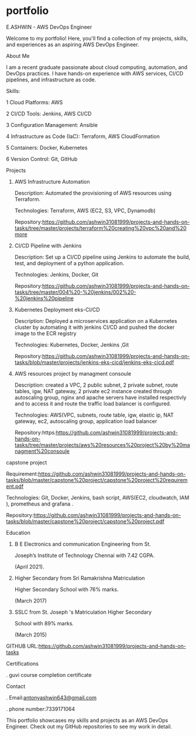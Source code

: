 # portfolio
E.ASHWIN - AWS DevOps Engineer

Welcome to my portfolio! Here, you'll find a collection of my projects, skills, and experiences as an aspiring AWS DevOps Engineer.


About Me

I am a recent graduate passionate about cloud computing, automation, and DevOps practices. I have hands-on experience with AWS services, CI/CD pipelines, and infrastructure as code.


Skills:

1 Cloud Platforms: AWS

2 CI/CD Tools: Jenkins, AWS CI/CD

3 Configuration Management: Ansible

4 Infrastructure as Code (IaC): Terraform, AWS CloudFormation

5 Containers: Docker, Kubernetes

6 Version Control: Git, GitHub

Projects

1. AWS Infrastructure Automation

      Description: Automated the provisioning of AWS resources using Terraform.

      Technologies: Terraform, AWS (EC2, S3, VPC, Dynamodb)

      Repository:https://github.com/ashwin31081999/projects-and-hands-on-tasks/tree/master/projects/terraform%20creating%20vpc%20and%20more

2. CI/CD Pipeline with Jenkins

      Description: Set up a CI/CD pipeline using Jenkins to automate the build, test, and deployment of a python application.

      Technologies: Jenkins, Docker, Git

      Repository:https://github.com/ashwin31081999/projects-and-hands-on-tasks/tree/master/004%20-%20jenkins/002%20-%20jenkins%20pipeline

3. Kubernetes Deployment eks-CI/CD

      Description: Deployed a microservices application on a Kubernetes cluster by automating it with jenkins CI/CD and pushed the docker image to the ECR registry 

      Technologies: Kubernetes, Docker, Jenkins ,Git

      Repository:https://github.com/ashwin31081999/projects-and-hands-on-tasks/blob/master/projects/jenkins-eks-cicd/jenkins-eks-cicd.pdf


4. AWS resources project by managment consoule
   
      Description: created a VPC, 2 public subnet, 2 private subnet, route tables, igw, NAT gateway, 2 private ec2 instance created through autoscaling group, 
                   nginx and apache servers have installed respectivly and to access it and route the traffic load balancer is configured.

      Technologies: AWS(VPC, subnets, route table, igw, elastic ip, NAT gateway, ec2, autoscaling group, application  load balancer

      Repository:https:https://github.com/ashwin31081999/projects-and-hands-on-tasks/tree/master/projects/aws%20resources%20project%20by%20managment%20consoule 
                       

capstone project

   Requirement:https://github.com/ashwin31081999/projects-and-hands-on-tasks/blob/master/capstone%20project/capstone%20project%20requirement.pdf

   Technologies: Git, Docker, Jenkins, bash script, AWS(EC2, cloudwatch, IAM ), prometheus and grafana .

   Repository:https://github.com/ashwin31081999/projects-and-hands-on-tasks/blob/master/capstone%20project/capstone%20project.pdf

Education


 1.  B E Electronics and communication Engineering from St.
   
     Joseph’s Institute of Technology Chennai with 7.42 CGPA.
     
     (April 2021).
   
 2.  Higher Secondary from Sri Ramakrishna Matriculation
   
     Higher Secondary School with 76% marks.

     (March 2017)

 3.  SSLC from St. Joseph 's Matriculation Higher Secondary
   
     School with 89% marks.

     (March 2015)

     

GITHUB URL:https://github.com/ashwin31081999/projects-and-hands-on-tasks 

   


Certifications

   . guvi course completion certificate

   



Contact

   . Email:antonyashwin643@gmail.com

   . phone number:7339171064

    


This portfolio showcases my skills and projects as an AWS DevOps Engineer. Check out my GitHub repositories to see my work in detail.


